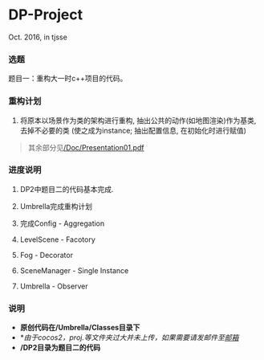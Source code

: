 ﻿# DP-Project
Oct. 2016, in tjsse

### 选题

题目一：重构大一时c++项目的代码。

### 重构计划

1. 将原本以场景作为类的架构进行重构, 抽出公共的动作(如地图渲染)作为基类, 去掉不必要的类 (使之成为instance; 抽出配置信息, 在初始化时进行赋值)

>其余部分见[/Doc/Presentation01.pdf](https://github.com/1452712/DP-Project/tree/master/Doc)

### 进度说明

1. DP2中题目二的代码基本完成.

2. Umbrella完成重构计划

3. 完成Config - Aggregation

4. LevelScene - Facotory

5. Fog - Decorator

6. SceneManager - Single Instance

7. Umbrella - Observer

### 说明

- **原创代码在/Umbrella/Classes目录下**
- **由于cocos2，proj.*等文件夹过大并未上传，如果需要请发邮件至[邮箱](nbwjh@126.com)**
- **/DP2目录为题目二的代码**
